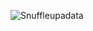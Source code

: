 ![Snuffleupadata](https://raw.githubusercontent.com/chrismetcalf/snuffleupadata.com/gh-pages/img/snu.png)
